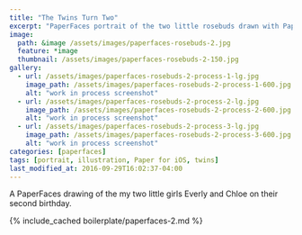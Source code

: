 ```yaml
---
title: "The Twins Turn Two"
excerpt: "PaperFaces portrait of the two little rosebuds drawn with Paper for iOS on an iPad."
image: 
  path: &image /assets/images/paperfaces-rosebuds-2.jpg 
  feature: *image
  thumbnail: /assets/images/paperfaces-rosebuds-2-150.jpg
gallery:
  - url: /assets/images/paperfaces-rosebuds-2-process-1-lg.jpg
    image_path: /assets/images/paperfaces-rosebuds-2-process-1-600.jpg
    alt: "work in process screenshot"
  - url: /assets/images/paperfaces-rosebuds-2-process-2-lg.jpg
    image_path: /assets/images/paperfaces-rosebuds-2-process-2-600.jpg
    alt: "work in process screenshot"
  - url: /assets/images/paperfaces-rosebuds-2-process-3-lg.jpg
    image_path: /assets/images/paperfaces-rosebuds-2-process-3-600.jpg
    alt: "work in process screenshot"
categories: [paperfaces]
tags: [portrait, illustration, Paper for iOS, twins]
last_modified_at: 2016-09-29T16:02:37-04:00
---
```


A PaperFaces drawing of the my two little girls Everly and Chloe on their second birthday.

{% include_cached boilerplate/paperfaces-2.md %}
